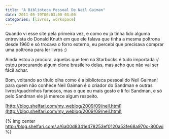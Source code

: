 ```yaml
---
title: "A Biblioteca Pessoal De Neil Gaiman"
date: 2011-05-19T00:03:00-03:00
categories: [livros, workspace]
---
```


Quando vi esse site pela primeira vez, e como eu já tinha lido alguma entrevista do Donald Knuth em que ele falava que tinha
a mesma poltrona desde 1960 e só trocava o forro externo, eu percebi que precisava comprar uma poltrona para ler livros  :)

Ainda estou a procura, aquelas que tem na Starbucks é tudo importada :/ estou procurando algum clone brasileiro delas, mas acho que não vai ser fácil achar.

Bom, voltando ao título olha como é a biblioteca pessoal do Neil Gaiman! para quem não conhece Neil Gaiman é o criador do Sandman e
outras livros/quadrinhos famosos, mas o que eu mais gosto e li foi Sandman, e só pelo Sandman ele já merece algum respeito.

[http://blog.shelfari.com/my_weblog/2009/09/neil.html](http://blog.shelfari.com/my_weblog/2009/09/neil.html)

{% img center http://blog.shelfari.com/.a/6a00d8341e478253ef0120a53fe68a970c-800wi %}

